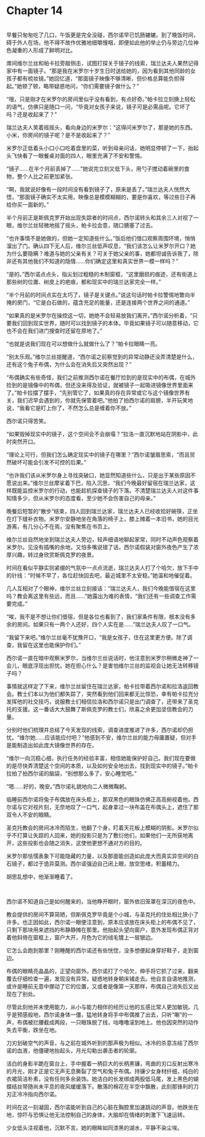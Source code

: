 # Chapter 14

<br>
早餐只匆匆吃了几口，午饭更是完全没碰，西尔诺早已饥肠辘辘。到了晚饭时间，碍于外人在场，他不得不故作优雅地细嚼慢咽，即便如此他的举止仍与旁边几位神色凝重的人形成了鲜明对比。

席间维尔兰丝和帕卡拉旁敲侧击，试图打探关于镜子的线索，瑞兰达夫人果然记得家中有一面镜子。“那是我在米罗尔十岁生日时送给她的，因为看到其他同龄的女孩子都有梳妆镜。”她回忆道，“那面镜子映像不够清晰，但价格总算能负担得起。”她顿了顿，略带疑惑地问，“你们需要镜子做什么？”

“哦，只是刚才在米罗尔的房间里似乎没有看到，有点好奇。”帕卡拉立刻换上轻松的语气，仿佛只是随口一问，“毕竟对女孩子来说，镜子可是必需品呢。它坏了吗？还是收起来了？”

瑞兰达夫人笑着摇摇头，看向身边的米罗尔：“这得问米罗尔了，那是她的东西。小米，你房间的镜子呢？是不是收起来了？”

米罗尔正低着头小口小口吃着盘里的菜，听到母亲问话，她明显停顿了一下，抬起头飞快看了一眼餐桌对面的四人，眼里充满了不安和警惕。

“镜子……在半个月前丢掉了……”她说完立刻又低下头，用勺子搅动着碗里的食物，整个人比之前更加紧张。

“啊，我就说好像有一段时间没有看到镜子了，原来是丢了。”瑞兰达夫人恍然大悟，“那面镜子确实不太实用，映像总是模模糊糊的，要是你喜欢，等过些日子再给你买一面新的。”

半个月前正是斯佩克罗开始出现失踪者的时间点，西尔诺转头和其余三人对视了一眼，维尔兰丝轻微地摇了摇头，帕卡拉会意，随口搪塞了过去。

“也许事情不是她做的，但她一定知道些什么。”饭后他们借口观察周围环境，悄悄溜出了门。确认四下无人后，维尔兰丝低声叹息，“我们该怎么让米罗尔开口？她为什么要隐瞒？难道与她的父亲有关？可关于她父亲的事，她都坦诚告诉我了，除非还有其他我们不知道的隐情……你们确定这里和真实世界一模一样吗？”

“是的。”西尔诺点点头，指尖划过粗糙的木制窗框，“这里磨损的痕迹，还有街道上那些树的位置、树皮上的疤痕，都和现实中的瑞兰达家完全一样。”

“半个月前的时间点实在太巧了，镜子是关键点。”说这句话时帕卡拉警惕地瞥向半掩的房门，“它是白石做的，蕴含充足的能量，还是连接两个世界之间的通道。”

“如果真的是米罗尔在操控这一切，她绝不会轻易放我们离开。”西尔诺分析着，“只要我们回到现实世界，随时可以找到镜子的本体。毕竟如果镜子可以随意移动，它也不会在我们进门搜查时还留在原地了。”

“也就是说我们现在可以想做什么就做什么了？”帕卡拉眼睛一亮。

“别太乐观。”维尔兰丝提醒道，“西尔诺之前察觉到的异常动静还没弄清楚是什么，还有这个兔子布偶，为什么会在消失后又突然出现？”

“布偶确实有些奇怪，我们之前推测西尔诺在餐厅捡到的是现实中的布偶，在城外捡到的是镜像中的布偶，但还没来得及验证，就被镜子一起吸进镜像世界里面来了。”帕卡拉摆了摆手，“先别管它了，如果真的存在异常或它与这个镜像世界有关，我们迟早会遇到的，你就先保管着吧。”他拍了拍西尔诺的肩膀，半开玩笑地说，“我看它是盯上你了，不然怎么总是缠着你不放。”

西尔诺只得苦笑。

“如果毁掉现实中的镜子，这个空间会不会崩塌？”拉洛一直沉默地站在阴影中，此时突然开口。

“理论上可行，但我们怎么确定现实中的镜子在哪里？”西尔诺皱眉思索，“而且贸然破坏可能会引发不可控的后果。”

“也许我们该从米罗尔身上寻找突破口，她显然知道些什么，只是出于某些原因不愿说出来。”维尔兰丝摩挲着下巴，陷入沉思，“我们今晚最好留宿在瑞兰达家，这样既能监控米罗尔的行动，也能趁机探查镜子的下落。不清楚瑞兰达夫人对这件事知情多少，但从米罗尔的态度看，至少她不会伤害自己的母亲。”

晚餐后短暂的“散步”结束，四人回到瑞兰达家，瑞兰达夫人已经收拾好碗筷，正坐在灯下缝补衣物。米罗尔安静地坐在角落的椅子上，膝上摊着一本旧书，她的目光游离，有几分心不在焉，没有聚焦在书页上。

维尔兰丝自然地坐到瑞兰达夫人旁边，轻声细语地聊起家常，同时不动声色观察着米罗尔。见没有插嘴的余地，又怕多嘴说错了话，西尔诺假装对窗外夜色产生了浓厚兴趣，转过身欣赏斯佩克罗的夜景。

时间在看似平静实则紧绷的气氛中一点点流逝，瑞兰达夫人打了个哈欠，放下手中的针线：“时候不早了，各位赶快回去吧，最近城里不太安稳。”她温和地催促着。

几人互相对了个眼神，维尔兰丝立刻接话：“瑞兰达夫人，我们今晚能借宿在这里吗？教会离这里有些远，而且……”她露出为难的表情，“我们还有一些调查工作需要完成。”

“唉，我不是不想让你们借宿，但是各位也看到了，我们家条件有限，根本没有多余的房间。如果只有一两个人还好，四个人实在是……”瑞兰达夫人叹了一口气。

“我留下来吧。”维尔兰丝毫不犹豫开口，“我是女孩子，住在这里更方便。除了调查，我留在这里也能保护你们。”

西尔诺一直在暗中观察米罗尔，当维尔兰丝说话时，他注意到米罗尔稍微走神了一会儿，眼底浮现出担忧。她在担心什么？是害怕维尔兰丝的监视会让她无法转移镜子吗？

事情就这样定了下来，维尔兰丝留住在瑞兰达家，帕卡拉带着西尔诺和拉洛返回教会。教士们本以为他们都失踪了，突然看到他们回来都无比惊恐，幸有帕卡拉充分发挥他的社交技巧，说服教士们相信拉洛和西尔诺只是出门调查了，还带来了圣克托的支援。这一番话大大鼓舞了斯佩克罗的教士们，欣喜之余更加坚信教会的力量。

分别时他们梳理并总结了今天发现的线索，调查进度推进了许多，西尔诺却仍担忧。“维尔她……应该能应付吧？”他感到不安，维尔兰丝的能力毋庸置疑，但对手是能制造出如此庞大镜像世界的存在。

“维尔一向沉稳心细，执行任务的经验丰富，相信她能保护好自己。我们现在要做的是尽快弄清楚这个空间的本质，以及如何安全地出去，找到现实中的镜子。”帕卡拉拍了拍西尔诺的脑袋，“别想那么多了，安心睡觉吧。”

“嗯……好的，晚安。”西尔诺礼貌地向二人微微鞠躬。

临睡前西尔诺将兔子布偶放在床头柜上，那双黑色的眼珠仿佛正高高俯视着他。西尔诺与它对视片刻，无奈地叹了一口气，起身拿过一块布盖在布偶头上，遮住了那双令人不安的眼睛。

圣克托教会的房间冰冷而陌生，他翻了个身，盯着天花板上模糊的阴影。米罗尔似乎不打算让失踪的人回来，她的投影只是为了敷衍他们，如果他们一无所获地离开，这些投影也会随之消失，这使他更想不通对方的目的。

米罗尔那怯懦表象下可能隐藏的力量，以及那面能创造如此庞大而真实异空间的白石镜子，都过于诡异莫测。西尔诺强迫自己闭上眼，放空思绪，积蓄精力。

胡思乱想中，他渐渐睡着了。

<br>

西尔诺不知道自己是如何醒来的，当他睁开眼时，窗外依旧笼罩在深沉的夜色中。

教会提供的房间不算简陋，但斯佩克罗毕竟是个小城，与圣克托的住处相比狭小了许多。也正因如此，西尔诺一眼便注意到，原本应该放在床头柜上的布偶不见了，只剩下那块用来遮挡的布静静摊在那里。他抬起头望向窗户，意外发现布偶正背对着他斜倚在窗框上，窗户大开，月色为它的绒毛镀上一层银边。

它怎么会跑到那里？刚睡醒的西尔诺还有些恍惚，没多想便起身穿好鞋子，走到窗边。

布偶的眼睛亮晶晶的，正望向窗外。西尔诺打了个哈欠，伸手将它抓了过来，翻来覆去仔细检查一遍，发现没有异常，疑惑地转身朝床铺走去。他自言自语地推测，或许是睡前无意中挪动了它的位置，又或者是像第一天那样，布偶自己消失后又出现在了别处。

尽管此刻他并未使用能力，从小与能力相伴的经历让他的五感比常人更加敏锐。几乎是预感般地，西尔诺身体一僵，猛地转身将手中布偶推了出去，只听“唰”的一声，布偶被拦腰截成两段，一只眼珠脱了线，咕噜噜滚到地上。他也因突然的动作失去平衡，跌坐在地。

刀刃划破空气的声音，与之前在城外听到的那声极为相似。冰冷的杀意冻结了西尔诺的血液，他僵硬地抬起头，月光勾勒出袭击者的轮廓。

洁白的身影半跪在窗台上，手中握着一柄巨大的长柄黑镰，弯曲的刃口反射出寒冷的月光，刚才正是它无声无息撕裂了空气和兔子布偶。持镰少女身材纤细，纯白的衣裙简洁朴素，没有任何多余装饰。她洁白的长发绑成两股低马尾，发上黑色的蝴蝶结丝带随尚未平息的夜风缓缓落下。散落的棉花在半空中飘散，此刻那锋利的刀刃正冷冷指向西尔诺。

时间在这一刻凝固，西尔诺能听到自己的心脏在胸腔里加速跳动的声音。他跌坐在地，惊吓与恐惧让他无法控制自己的身体，大脑却在情绪的刺激下飞速运转。

少女低头注视着他，沉默不言。她的眼眸如同漆黑的湖水，平静不染尘埃。
